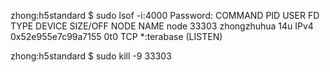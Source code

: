 zhong:h5standard $  sudo lsof -i:4000
Password:
COMMAND   PID        USER   FD   TYPE             DEVICE SIZE/OFF NODE NAME
node    33303 zhongzhuhua   14u  IPv4 0x52e955e7c99a7155      0t0  TCP *:terabase (LISTEN)

zhong:h5standard $  sudo kill -9 33303